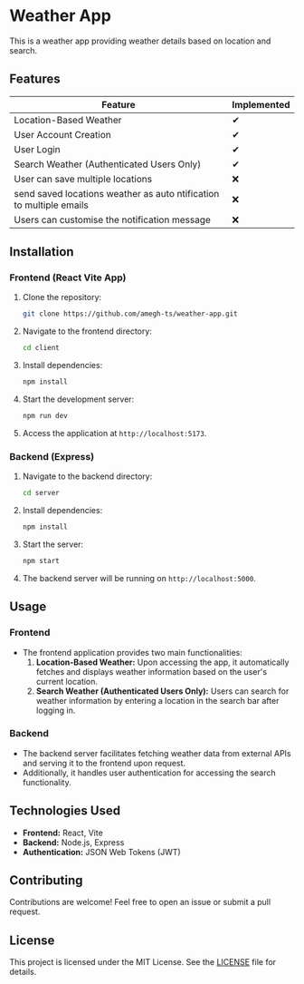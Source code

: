 # Weather App

This is a weather app providing weather details based on location and search.

## Features

| Feature                                  | Implemented |
|------------------------------------------|-------------|
| Location-Based Weather                   |      ✔      |
| User Account Creation                    |      ✔      |
| User Login                      |      ✔      |
| Search Weather (Authenticated Users Only)|      ✔      |
| User can save multiple locations                      |      ❌      |
| send saved locations weather as auto ntification to multiple emails                     |      ❌      |
| Users can customise the notification message                       |      ❌      |





## Installation

### Frontend (React Vite App)

1. Clone the repository:

    ```bash
    git clone https://github.com/amegh-ts/weather-app.git
    ```

2. Navigate to the frontend directory:

    ```bash
    cd client
    ```

3. Install dependencies:

    ```bash
    npm install
    ```

4. Start the development server:

    ```bash
    npm run dev
    ```

5. Access the application at `http://localhost:5173`.

### Backend (Express)

1. Navigate to the backend directory:

    ```bash
    cd server
    ```

2. Install dependencies:

    ```bash
    npm install
    ```

3. Start the server:

    ```bash
    npm start
    ```

4. The backend server will be running on `http://localhost:5000`.

## Usage

### Frontend

- The frontend application provides two main functionalities:
  1. **Location-Based Weather:** Upon accessing the app, it automatically fetches and displays weather information based on the user's current location.
  2. **Search Weather (Authenticated Users Only):** Users can search for weather information by entering a location in the search bar after logging in.

### Backend

- The backend server facilitates fetching weather data from external APIs and serving it to the frontend upon request.
- Additionally, it handles user authentication for accessing the search functionality.

## Technologies Used

- **Frontend:** React, Vite
- **Backend:** Node.js, Express
- **Authentication:** JSON Web Tokens (JWT)

## Contributing

Contributions are welcome! Feel free to open an issue or submit a pull request.

## License

This project is licensed under the MIT License. See the [LICENSE](LICENSE) file for details.
